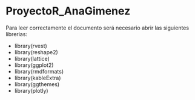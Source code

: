# ProyectoR_AnaGimenez
Para leer correctamente el documento será necesario abrir las siguientes librerias:
- library(rvest)
- library(reshape2)
- library(lattice) 
- library(ggplot2)
- library(rmdformats)
- library(kableExtra)
- library(ggthemes)
- library(plotly)
